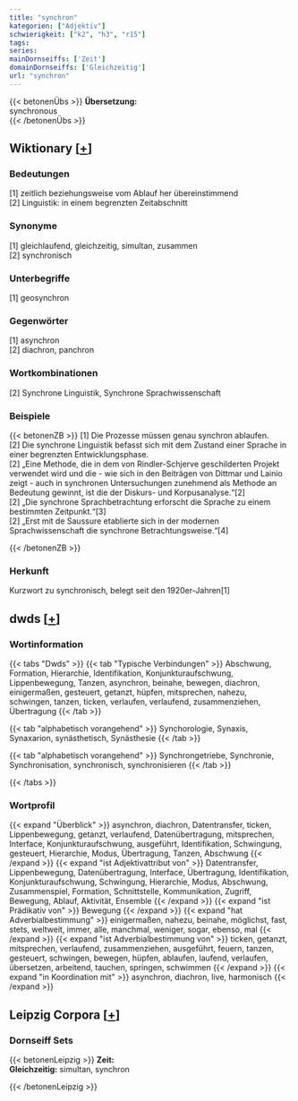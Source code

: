 ```yaml
---
title: "synchron"
kategorien: ["Adjektiv"]
schwierigkeit: ["k2", "h3", "r15"]
tags:
series:
mainDornseiffs: ['Zeit']
domainDornseiffs: ['Gleichzeitig']
url: "synchron"
---
```


{{< betonenÜbs >}}
**Übersetzung:**  
synchronous  
{{< /betonenÜbs >}}

## Wiktionary [[+](https://de.wiktionary.org/wiki/synchron)]

### Bedeutungen
[1] zeitlich beziehungsweise vom Ablauf her übereinstimmend  
[2] Linguistik: in einem begrenzten Zeitabschnitt  

### Synonyme
[1] gleichlaufend, gleichzeitig, simultan, zusammen  
[2] synchronisch  

### Unterbegriffe
[1] geosynchron  

### Gegenwörter
[1] asynchron  
[2] diachron, panchron  

### Wortkombinationen
[2] Synchrone Linguistik, Synchrone Sprachwissenschaft  

### Beispiele
{{< betonenZB >}}
[1] Die Prozesse müssen genau synchron ablaufen.  
[2] Die synchrone Linguistik befasst sich mit dem Zustand einer Sprache in einer begrenzten Entwicklungsphase.  
[2] „Eine Methode, die in dem von Rindler-Schjerve geschilderten Projekt verwendet wird und die - wie sich in den Beiträgen von Dittmar und Lainio zeigt - auch in synchronen Untersuchungen zunehmend als Methode an Bedeutung gewinnt, ist die der Diskurs- und Korpusanalyse.“[2]  
[2] „Die synchrone Sprachbetrachtung erforscht die Sprache zu einem bestimmten Zeitpunkt.“[3]  
[2] „Erst mit de Saussure etablierte sich in der modernen Sprachwissenschaft die synchrone Betrachtungsweise.“[4]  

{{< /betonenZB >}}
### Herkunft
Kurzwort zu synchronisch, belegt seit den 1920er-Jahren[1]  



## dwds [[+](https://www.dwds.de/wb/synchron)]

### Wortinformation
{{< tabs "Dwds" >}}
{{< tab "Typische Verbindungen" >}}
Abschwung, Formation, Hierarchie, Identifikation, Konjunkturaufschwung, Lippenbewegung, Tanzen, asynchron, beinahe, bewegen, diachron, einigermaßen, gesteuert, getanzt, hüpfen, mitsprechen, nahezu, schwingen, tanzen, ticken, verlaufen, verlaufend, zusammenziehen, Übertragung
{{< /tab >}}

{{< tab "alphabetisch vorangehend" >}}
Synchorologie, Synaxis, Synaxarion, synästhetisch, Synästhesie
{{< /tab >}}

{{< tab "alphabetisch vorangehend" >}}
Synchrongetriebe, Synchronie, Synchronisation, synchronisch, synchronisieren
{{< /tab >}}

{{< /tabs >}}

### Wortprofil
{{< expand "Überblick" >}} asynchron, diachron, Datentransfer, ticken, Lippenbewegung, getanzt, verlaufend, Datenübertragung, mitsprechen, Interface, Konjunkturaufschwung, ausgeführt, Identifikation, Schwingung, gesteuert, Hierarchie, Modus, Übertragung, Tanzen, Abschwung {{< /expand >}}
{{< expand "ist Adjektivattribut von" >}} Datentransfer, Lippenbewegung, Datenübertragung, Interface, Übertragung, Identifikation, Konjunkturaufschwung, Schwingung, Hierarchie, Modus, Abschwung, Zusammenspiel, Formation, Schnittstelle, Kommunikation, Zugriff, Bewegung, Ablauf, Aktivität, Ensemble {{< /expand >}}
{{< expand "ist Prädikativ von" >}} Bewegung {{< /expand >}}
{{< expand "hat Adverbialbestimmung" >}} einigermaßen, nahezu, beinahe, möglichst, fast, stets, weltweit, immer, alle, manchmal, weniger, sogar, ebenso, mal {{< /expand >}}
{{< expand "ist Adverbialbestimmung von" >}} ticken, getanzt, mitsprechen, verlaufend, zusammenziehen, ausgeführt, feuern, tanzen, gesteuert, schwingen, bewegen, hüpfen, ablaufen, laufend, verlaufen, übersetzen, arbeitend, tauchen, springen, schwimmen {{< /expand >}}
{{< expand "in Koordination mit" >}} asynchron, diachron, live, harmonisch {{< /expand >}}

## Leipzig Corpora [[+](https://corpora.uni-leipzig.de/en/res?word=synchron&corpusId=deu_newscrawl-public_2018)]

### Dornseiff Sets
{{< betonenLeipzig >}}
**Zeit:**  
**Gleichzeitig:** simultan, synchron  

{{< /betonenLeipzig >}}
